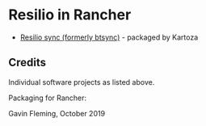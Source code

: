 # Resilio in Rancher


* [Resilio sync (formerly btsync)](http://resilio.com/) - packaged by Kartoza


## Credits

Individual software projects as listed above.

Packaging for Rancher:

Gavin Fleming, October 2019